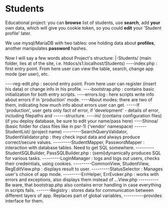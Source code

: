 # Students
Educational project: you can **browse** list of students, use **search**, add **your** own data, which will give you cookie token, so you could **edit** your 'Student profile' later.

We use mysql/MariaDB with two tables: one holding data about **profiles**, another manipulates **password** hashes.

Now I will say a few words about Project's structure:
|-Students/ (main folder, lies at of the site, i.e. htdocs/s1.localhost/Students)
----index.php     : first entry point. From here user can view the table, search, change app mode (per user), etc.


----reg-edit.php  : second entry point. From here user can register (insert his data) or change info in his profile.
----bootstrap.php : contains basic initialization for both entry scripts.
----errors.log    : here scripts write info about errors if in 'production' mode.
----About modes: there are two of them, indicating how much info about errors user can get. 
-----If 'production', user gets only fact of error, if 'development' - details of error, including filepaths and       ------structure.
----ini/ (contains configuration files) (if you deploy database, be sure to edit your name/pass here)
----Shinoa/ (basic folder for class files like in psr-1) ('vendor' namespace)
------ StudentList/ (project name) 
---------SearchQueryValidator, StudentValidator.php : they check input data and always produce correct/secure values.
---------StudentMapper, PasswordMapper : interaction with database tables. Need to get SQL somewhere.
---------StudentSQLBuilder, PassSQLBuilder.php : (semi)dynamically produces SQL for various tasks.
---------LoginManager : logs and logs out users, checks their credeintials, using cookies.
---------CommonView, StudentView, RegEditView.php : displays result to user.
---------StatusSelector : Manages user's choice of app mode.
---------ErrHelper, ErrEvoker.php : works with errors and exceptions, also displays them instead of ...View.php
----------Be ware, that bootstrap.php also contains error handling in case everything in scripts fails.
-------Registry : stores data for communication between different layers of app. Replaces part of global variables, ----------provides interface for them.
       



